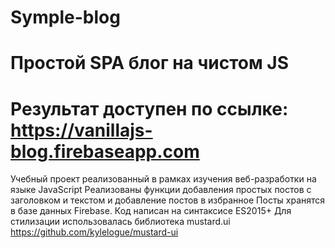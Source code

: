 # Symple-blog

# Простой SPA блог на чистом JS
# Результат доступен по ссылке: https://vanillajs-blog.firebaseapp.com

Учебный проект реализованный в рамках изучения веб-разработки на языке JavaScript
Реализованы функции добавления простых постов с заголовком и текстом и добавление постов в избранное
Посты хранятся в базе данных Firebase. 
Код написан на синтаксисе ES2015+
Для стилизации использовалась библиотека mustard.ui https://github.com/kylelogue/mustard-ui
